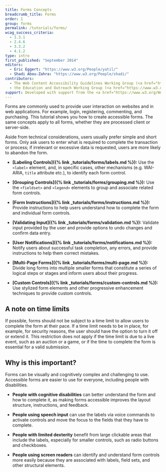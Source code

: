 ```yaml
---
title: Forms Concepts
breadcrumb_title: Forms
order: 1
group: forms
permalink: /tutorials/forms/
wcag_success_criteria:
  - 1.3.1
  - 2.4.6
  - 3.3.2
  - 4.1.2
type: intro
first_published: "September 2014"
editors:
  - Eric Eggert: "https://www.w3.org/People/yatil/"
  - Shadi Abou-Zahra: "https://www.w3.org/People/shadi/"
contributors:
  - The Web Content Accessibility Guidelines Working Group (<a href="https://www.w3.org/WAI/GL/">WCAG WG</a>)
  - the Education and Outreach Working Group (<a href="https://www.w3.org/WAI/EO/">EOWG</a>)
support: Developed with support from the <a href="https://www.w3.org/WAI/ACT/">WAI-ACT project</a>, co-funded by the <strong>European Commission <abbr title="Information Society Technologies">IST</abbr> Programme</strong>.
---
```


Forms are commonly used to provide user interaction on websites and in web applications. For example, login, registering, commenting, and purchasing. This tutorial shows you how to create accessible forms. The same concepts apply to all forms, whether they are processed client or server-side.

Aside from technical considerations, users usually prefer simple and short forms. Only ask users to enter what is required to complete the transaction or process; if irrelevant or excessive data is requested, users are more likely to abandon the form.

- **[Labeling Controls]({% link _tutorials/forms/labels.md %}):** Use the `<label>` element, and, in specific cases, other mechanisms (e.g. WAI-ARIA, `title` attribute etc.), to identify each form control.

- **[Grouping Controls]({% link _tutorials/forms/grouping.md %}):** Use the `<fieldset>` and `<legend>` elements to group and associate related form controls.

- **[Form Instructions]({% link _tutorials/forms/instructions.md %}):** Provide instructions to help users understand how to complete the form and individual form controls.

- **[Validating Input]({% link _tutorials/forms/validation.md %}):** Validate input provided by the user and provide options to undo changes and confirm data entry.

- **[User Notifications]({% link _tutorials/forms/notifications.md %}):** Notify users about successful task completion, any errors, and provide instructions to help them correct mistakes.

- **[Multi-Page Forms]({% link _tutorials/forms/multi-page.md %}):** Divide long forms into multiple smaller forms that constitute a series of logical steps or stages and inform users about their progress.

- **[Custom Controls]({% link _tutorials/forms/custom-controls.md %}):** Use stylized form elements and other progressive enhancement techniques to provide custom controls.

## A note on time limits

If possible, forms should not be subject to a time limit to allow users to complete the form at their pace. If a time limit needs to be in place, for example, for security reasons, the user should have the option to turn it off or extend it. This restriction does not apply if the time limit is due to a live event, such as an auction or a game, or if the time to complete the form is essential for a valid submission.

## Why is this important?

Forms can be visually and cognitively complex and challenging to use. Accessible forms are easier to use for everyone, including people with disabilities.

- **People with cognitive disabilities** can better understand the form and how to complete it, as making forms accessible improves the layout structure, instructions, and feedback.

- **People using speech input** can use the labels via voice commands to activate controls and move the focus to the fields that they have to complete.

- **People with limited dexterity** benefit from large clickable areas that include the labels, especially for smaller controls, such as radio buttons and checkboxes.

- **People using screen readers** can identify and understand form controls more easily because they are associated with labels, field sets, and other structural elements.
